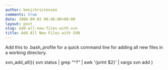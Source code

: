 ```yaml
---
author: benjchristensen
comments: true
date: 2006-09-02 00:46:00+00:00
layout: post
slug: add-all-new-files-with-svn
title: Add All New Files with SVN
---
```


Add this to .bash_profile for a quick command line for adding all new files in a working directory.

svn_add_all(){
svn status | grep "^?" | awk '{print $2}' | xargs svn add
}

